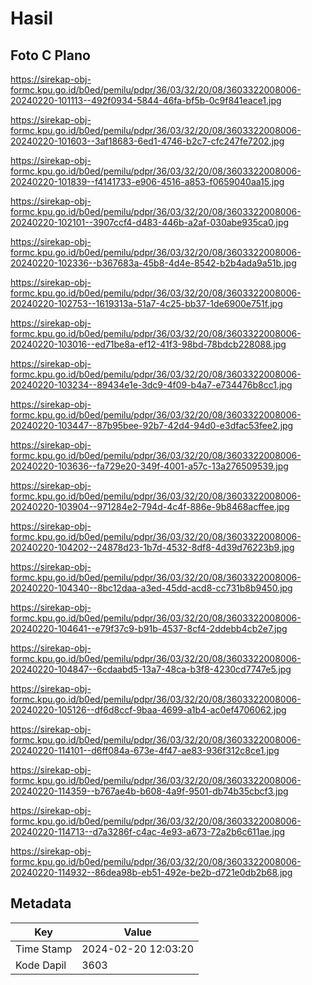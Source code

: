 # Hasil

## Foto C Plano

https://sirekap-obj-formc.kpu.go.id/b0ed/pemilu/pdpr/36/03/32/20/08/3603322008006-20240220-101113--492f0934-5844-46fa-bf5b-0c9f841eace1.jpg

https://sirekap-obj-formc.kpu.go.id/b0ed/pemilu/pdpr/36/03/32/20/08/3603322008006-20240220-101603--3af18683-6ed1-4746-b2c7-cfc247fe7202.jpg

https://sirekap-obj-formc.kpu.go.id/b0ed/pemilu/pdpr/36/03/32/20/08/3603322008006-20240220-101839--f4141733-e906-4516-a853-f0659040aa15.jpg

https://sirekap-obj-formc.kpu.go.id/b0ed/pemilu/pdpr/36/03/32/20/08/3603322008006-20240220-102101--3907ccf4-d483-446b-a2af-030abe935ca0.jpg

https://sirekap-obj-formc.kpu.go.id/b0ed/pemilu/pdpr/36/03/32/20/08/3603322008006-20240220-102336--b367683a-45b8-4d4e-8542-b2b4ada9a51b.jpg

https://sirekap-obj-formc.kpu.go.id/b0ed/pemilu/pdpr/36/03/32/20/08/3603322008006-20240220-102753--1619313a-51a7-4c25-bb37-1de6900e751f.jpg

https://sirekap-obj-formc.kpu.go.id/b0ed/pemilu/pdpr/36/03/32/20/08/3603322008006-20240220-103016--ed71be8a-ef12-41f3-98bd-78bdcb228088.jpg

https://sirekap-obj-formc.kpu.go.id/b0ed/pemilu/pdpr/36/03/32/20/08/3603322008006-20240220-103234--89434e1e-3dc9-4f09-b4a7-e734476b8cc1.jpg

https://sirekap-obj-formc.kpu.go.id/b0ed/pemilu/pdpr/36/03/32/20/08/3603322008006-20240220-103447--87b95bee-92b7-42d4-94d0-e3dfac53fee2.jpg

https://sirekap-obj-formc.kpu.go.id/b0ed/pemilu/pdpr/36/03/32/20/08/3603322008006-20240220-103636--fa729e20-349f-4001-a57c-13a276509539.jpg

https://sirekap-obj-formc.kpu.go.id/b0ed/pemilu/pdpr/36/03/32/20/08/3603322008006-20240220-103904--971284e2-794d-4c4f-886e-9b8468acffee.jpg

https://sirekap-obj-formc.kpu.go.id/b0ed/pemilu/pdpr/36/03/32/20/08/3603322008006-20240220-104202--24878d23-1b7d-4532-8df8-4d39d76223b9.jpg

https://sirekap-obj-formc.kpu.go.id/b0ed/pemilu/pdpr/36/03/32/20/08/3603322008006-20240220-104340--8bc12daa-a3ed-45dd-acd8-cc731b8b9450.jpg

https://sirekap-obj-formc.kpu.go.id/b0ed/pemilu/pdpr/36/03/32/20/08/3603322008006-20240220-104641--e79f37c9-b91b-4537-8cf4-2ddebb4cb2e7.jpg

https://sirekap-obj-formc.kpu.go.id/b0ed/pemilu/pdpr/36/03/32/20/08/3603322008006-20240220-104847--6cdaabd5-13a7-48ca-b3f8-4230cd7747e5.jpg

https://sirekap-obj-formc.kpu.go.id/b0ed/pemilu/pdpr/36/03/32/20/08/3603322008006-20240220-105126--df6d8ccf-9baa-4699-a1b4-ac0ef4706062.jpg

https://sirekap-obj-formc.kpu.go.id/b0ed/pemilu/pdpr/36/03/32/20/08/3603322008006-20240220-114101--d6ff084a-673e-4f47-ae83-936f312c8ce1.jpg

https://sirekap-obj-formc.kpu.go.id/b0ed/pemilu/pdpr/36/03/32/20/08/3603322008006-20240220-114359--b767ae4b-b608-4a9f-9501-db74b35cbcf3.jpg

https://sirekap-obj-formc.kpu.go.id/b0ed/pemilu/pdpr/36/03/32/20/08/3603322008006-20240220-114713--d7a3286f-c4ac-4e93-a673-72a2b6c611ae.jpg

https://sirekap-obj-formc.kpu.go.id/b0ed/pemilu/pdpr/36/03/32/20/08/3603322008006-20240220-114932--86dea98b-eb51-492e-be2b-d721e0db2b68.jpg


## Metadata

| Key        | Value               |
| ---------- | ------------------- |
| Time Stamp | 2024-02-20 12:03:20 |
| Kode Dapil | 3603                |




